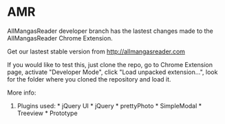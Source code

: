 AMR
===

AllMangasReader developer branch has the lastest changes made to the AllMangasReader Chrome Extension.

Get our lastest stable version from http://allmangasreader.com

If you would like to test this, just clone the repo, go to Chrome Extension page, activate "Developer Mode",
click "Load unpacked extension...", look for the folder where you cloned the repository and load it.

More info:

  1) Plugins used:
    * jQuery UI
    * jQuery
    * prettyPhoto
    * SimpleModal
    * Treeview
    * Prototype


